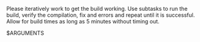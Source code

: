 Please iteratively work to get the build working. Use subtasks to run the build, verify the compilation, fix and errors and repeat until it is successful. Allow for build times as long as 5 minutes without timing out.

$ARGUMENTS